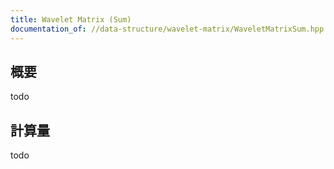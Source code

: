 ```yaml
---
title: Wavelet Matrix (Sum)
documentation_of: //data-structure/wavelet-matrix/WaveletMatrixSum.hpp
---
```


## 概要

todo

## 計算量
todo